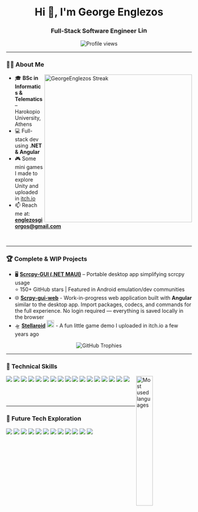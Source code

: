 <div align="center">
  <h1>Hi 👋, I'm George Englezos </h1>
  <h3>Full-Stack Software Engineer 
    <a href="https://www.linkedin.com/in/englezos-george/" target="_blank">
      <img src="https://raw.githubusercontent.com/rahuldkjain/github-profile-readme-generator/master/src/images/icons/Social/linked-in-alt.svg" alt="LinkedIn" height="17" width="25" />
    </a>
  </h3>
</div>

<p align="center"><img src="https://komarev.com/ghpvc/?username=georgeenglezos&label=Profile%20views&color=0e75b6&style=flat" alt="Profile views" /></p>
<p align="left">

</p>

---

### 👨‍💻 About Me
<img align="right" src="https://github-readme-streak-stats.herokuapp.com/?user=GeorgeEnglezos&theme=tokyonight" alt="GeorgeEnglezos Streak" width="400" />

- 🎓 **BSc in Informatics & Telematics** – Harokopio University, Athens  
- 💻 Full-stack dev using **.NET & Angular**  
- 🎮 Some mini games I made to explore Unity and uploaded in [itch.io](https://judge-g.itch.io/)  
- 📫 Reach me at: **englezosgiorgos@gmail.com**
  
<br/>

---


### 🏆 Complete & WIP Projects
- 🖥️ **[Scrcpy-GUI (.NET MAUI)](https://github.com/GeorgeEnglezos/Scrcpy-GUI)** – Portable desktop app simplifying scrcpy usage  
  ⭐ 150+ GitHub stars | Featured in Android emulation/dev communities
  <div>
- 🌐 **[Scrpy-gui-web](https://scrcpy-web.web.app/)** - Work-in-progress web application built with **Angular** similar to the desktop app. Import packages, codecs, and commands for the full experience. No login required — everything is saved locally in the browser
- 🛸 **[Stellaroid](https://judge-g.itch.io/stellaroid)** <a href="https://judge-g.itch.io/stellaroid"><img src="https://img.itch.zone/aW1nLzkyMTI3ODMucG5n/original/wcLOFq.png" alt="Stellaroid on itch.io" width="20"></a>  - A fun little game demo I uploaded in itch.io a few years ago

<p align="center">  
  <img src="https://github-profile-trophy.vercel.app/?username=georgeenglezos&theme=onedark&no-bg=true=ryo-ma&rank=-C,-B,-?&margin-w=15&row=2&column=-1" alt="GitHub Trophies" />
</p>
  
---

### 🧠 Technical Skills

<img width="30%" align="right" src="https://github-readme-stats.vercel.app/api/top-langs?username=georgeenglezos&show_icons=true&locale=en&layout=compact&theme=tokyonight&bg_color=00000000" alt="Most used languages" width="30%" />

<p >
  <img src="https://img.shields.io/badge/Angular-DD0031?style=for-the-badge&logo=angular&logoColor=white" />
  <img src="https://img.shields.io/badge/HTML5-E34F26?style=for-the-badge&logo=html5&logoColor=white" />
  <img src="https://img.shields.io/badge/CSS3-1572B6?style=for-the-badge&logo=css3&logoColor=white" />
  <img src="https://img.shields.io/badge/TypeScript-3178C6?style=for-the-badge&logo=typescript&logoColor=white" />
  <img src="https://img.shields.io/badge/C%23-239120?style=for-the-badge&logo=c-sharp&logoColor=white" />
  <img src="https://img.shields.io/badge/.NET%20Core-512BD4?style=for-the-badge&logo=dotnet&logoColor=white" />
  <img src="https://img.shields.io/badge/.NET%20MAUI-512BD4?style=for-the-badge&logo=dotnet&logoColor=white" />
  <img src="https://img.shields.io/badge/Java-007396?style=for-the-badge&logo=java&logoColor=white" />
  <img src="https://img.shields.io/badge/Python-3776AB?style=for-the-badge&logo=python&logoColor=white" />
  <img src="https://img.shields.io/badge/MS%20SQL%20Server-CC2927?style=for-the-badge&logo=microsoft-sql-server&logoColor=white" />
  <img src="https://img.shields.io/badge/MySQL-4479A1?style=for-the-badge&logo=mysql&logoColor=white" />
  <img src="https://img.shields.io/badge/Oracle-F80000?style=for-the-badge&logo=oracle&logoColor=white" />
  <img src="https://img.shields.io/badge/Bash-4EAA25?style=for-the-badge&logo=gnu-bash&logoColor=white" />
  <img src="https://img.shields.io/badge/Batch-000000?style=for-the-badge&logo=windows-terminal&logoColor=white" />
  <img src="https://img.shields.io/badge/Git-F05032?style=for-the-badge&logo=git&logoColor=white" />
  <img src="https://img.shields.io/badge/Unity-000000?style=for-the-badge&logo=unity&logoColor=white" />
  <img src="https://img.shields.io/badge/Android%20Studio-3DDC84?style=for-the-badge&logo=android-studio&logoColor=white" />
</p>




<!--
<p>
  <img src="https://img.shields.io/badge/Angular-DD0031?style=for-the-badge&logo=angular&logoColor=white" />
  <img src="https://img.shields.io/badge/HTML5-E34F26?style=for-the-badge&logo=html5&logoColor=white" />
  <img src="https://img.shields.io/badge/CSS3-1572B6?style=for-the-badge&logo=css3&logoColor=white" />
  <img src="https://img.shields.io/badge/TypeScript-3178C6?style=for-the-badge&logo=typescript&logoColor=white" />
  <img src="https://img.shields.io/badge/C%23-239120?style=for-the-badge&logo=c-sharp&logoColor=white" />
  <img src="https://img.shields.io/badge/.NET%20Core-512BD4?style=for-the-badge&logo=dotnet&logoColor=white" />
  <img src="https://img.shields.io/badge/.NET%20MAUI-512BD4?style=for-the-badge&logo=dotnet&logoColor=white" />
  <img src="https://img.shields.io/badge/Java-007396?style=for-the-badge&logo=java&logoColor=white" />
  <img src="https://img.shields.io/badge/Python-3776AB?style=for-the-badge&logo=python&logoColor=white" />
  <img src="https://img.shields.io/badge/MS%20SQL%20Server-CC2927?style=for-the-badge&logo=microsoft-sql-server&logoColor=white" />
  <img src="https://img.shields.io/badge/MySQL-4479A1?style=for-the-badge&logo=mysql&logoColor=white" />
  <img src="https://img.shields.io/badge/Oracle-F80000?style=for-the-badge&logo=oracle&logoColor=white" />
  <img src="https://img.shields.io/badge/Bash-4EAA25?style=for-the-badge&logo=gnu-bash&logoColor=white" />
  <img src="https://img.shields.io/badge/Batch-000000?style=for-the-badge&logo=windows-terminal&logoColor=white" />
  <img src="https://img.shields.io/badge/Git-F05032?style=for-the-badge&logo=git&logoColor=white" />
  <img src="https://img.shields.io/badge/Unity-000000?style=for-the-badge&logo=unity&logoColor=white" />
  <img src="https://img.shields.io/badge/Android%20Studio-3DDC84?style=for-the-badge&logo=android-studio&logoColor=white" />
  <div align="center">
    <img src="https://github-readme-stats.vercel.app/api/top-langs?username=georgeenglezos&show_icons=true&locale=en&layout=compact&theme=tokyonight" alt="Most used languages" />
  </div>
</p>->
-->
<br>
<br>

---

### 🔮 Future Tech Exploration

<p>
  <img src="https://img.shields.io/badge/Flutter-02569B?style=for-the-badge&logo=flutter&logoColor=white" />
  <img src="https://img.shields.io/badge/React-61DAFB?style=for-the-badge&logo=react&logoColor=black" />
  <img src="https://img.shields.io/badge/React%20Native-61DAFB?style=for-the-badge&logo=react&logoColor=black" />
  <img src="https://img.shields.io/badge/Vue.js-4FC08D?style=for-the-badge&logo=vue.js&logoColor=white" />
  <img src="https://img.shields.io/badge/Node.js-339933?style=for-the-badge&logo=node.js&logoColor=white" />
  <img src="https://img.shields.io/badge/Firebase-FFCA28?style=for-the-badge&logo=firebase&logoColor=black" />
  <img src="https://img.shields.io/badge/Azure-0078D4?style=for-the-badge&logo=microsoft-azure&logoColor=white" />
  <img src="https://img.shields.io/badge/AWS-232F3E?style=for-the-badge&logo=amazon-aws&logoColor=white" />
  <img src="https://img.shields.io/badge/Docker-2496ED?style=for-the-badge&logo=docker&logoColor=white" />
  <img src="https://img.shields.io/badge/Kubernetes-326CE5?style=for-the-badge&logo=kubernetes&logoColor=white" />
  <img src="https://img.shields.io/badge/TensorFlow-FF6F00?style=for-the-badge&logo=tensorflow&logoColor=white" />
  <img src="https://img.shields.io/badge/Blazor-512BD4?style=for-the-badge&logo=blazor&logoColor=white" />
</p>


<!--
###
<p align="left">
  <img src="https://github-readme-stats.vercel.app/api?username=georgeenglezos&show_icons=true&locale=en&theme=tokyonight" alt="GitHub stats" />
</p>
-->
